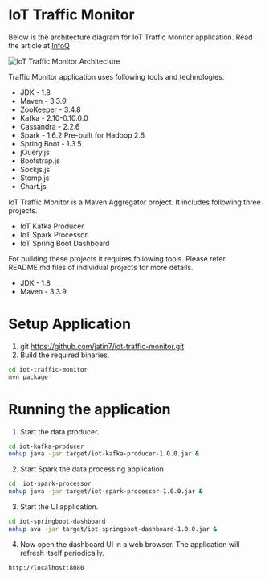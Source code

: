 # IoT Traffic Monitor

Below is the architecture diagram for IoT Traffic Monitor application. Read the article at [InfoQ](https://www.infoq.com/articles/traffic-data-monitoring-iot-kafka-and-spark-streaming)

![IoT Traffic Monitor Architecture](https://github.com/baghelamit/iot-traffic-monitor/blob/master/iot-architecture.png)

Traffic Monitor application uses following tools and technologies.

- JDK - 1.8
- Maven - 3.3.9
- ZooKeeper - 3.4.8
- Kafka - 2.10-0.10.0.0
- Cassandra - 2.2.6
- Spark - 1.6.2 Pre-built for Hadoop 2.6
- Spring Boot - 1.3.5
- jQuery.js
- Bootstrap.js
- Sockjs.js
- Stomp.js
- Chart.js

IoT Traffic Monitor is a Maven Aggregator project. It includes following three projects.

- IoT Kafka Producer
- IoT Spark Processor
- IoT Spring Boot Dashboard

For building these projects it requires following tools. Please refer README.md files of individual projects for more details.

- JDK - 1.8
- Maven - 3.3.9


# Setup Application

1. git https://github.com/jatin7/iot-traffic-monitor.git
2. Build the required binaries.
```sh
cd iot-traffic-monitor
mvn package
```
# Running the application
1. Start the data producer.
```sh
cd iot-kafka-producer
nohup java -jar target/iot-kafka-producer-1.0.0.jar &
```
2. Start Spark the data processing application 
```sh
cd  iot-spark-processor
nohup java -jar target/iot-spark-processor-1.0.0.jar &
```
3. Start the UI application.
```sh
cd iot-springboot-dashboard
nohup ava -jar target/iot-springboot-dashboard-1.0.0.jar &
```

4. Now open the dashboard UI in a web browser. The application will refresh itself periodically.
```sh
http://localhost:8080
```




